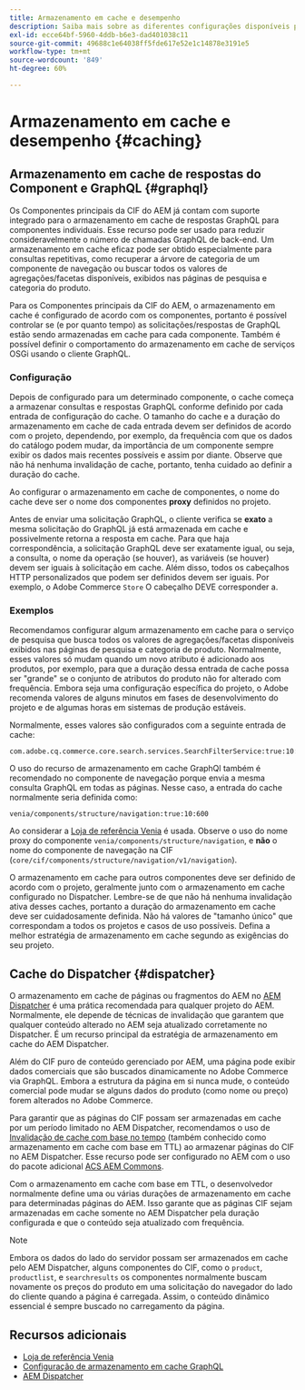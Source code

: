 ```yaml
---
title: Armazenamento em cache e desempenho
description: Saiba mais sobre as diferentes configurações disponíveis para habilitar o GraphQL e o armazenamento em cache de conteúdo para otimizar o desempenho da sua implementação comercial.
exl-id: ecce64bf-5960-4ddb-b6e3-dad401038c11
source-git-commit: 49688c1e64038ff5fde617e52e1c14878e3191e5
workflow-type: tm+mt
source-wordcount: '849'
ht-degree: 60%

---
```


# Armazenamento em cache e desempenho {#caching}

## Armazenamento em cache de respostas do Component e GraphQL {#graphql}

Os Componentes principais da CIF do AEM já contam com suporte integrado para o armazenamento em cache de respostas GraphQL para componentes individuais. Esse recurso pode ser usado para reduzir consideravelmente o número de chamadas GraphQL de back-end. Um armazenamento em cache eficaz pode ser obtido especialmente para consultas repetitivas, como recuperar a árvore de categoria de um componente de navegação ou buscar todos os valores de agregações/facetas disponíveis, exibidos nas páginas de pesquisa e categoria do produto.

Para os Componentes principais da CIF do AEM, o armazenamento em cache é configurado de acordo com os componentes, portanto é possível controlar se (e por quanto tempo) as solicitações/respostas de GraphQL estão sendo armazenadas em cache para cada componente. Também é possível definir o comportamento do armazenamento em cache de serviços OSGi usando o cliente GraphQL.

### Configuração

Depois de configurado para um determinado componente, o cache começa a armazenar consultas e respostas GraphQL conforme definido por cada entrada de configuração do cache. O tamanho do cache e a duração do armazenamento em cache de cada entrada devem ser definidos de acordo com o projeto, dependendo, por exemplo, da frequência com que os dados do catálogo podem mudar, da importância de um componente sempre exibir os dados mais recentes possíveis e assim por diante. Observe que não há nenhuma invalidação de cache, portanto, tenha cuidado ao definir a duração do cache.

Ao configurar o armazenamento em cache de componentes, o nome do cache deve ser o nome dos componentes **proxy** definidos no projeto.

Antes de enviar uma solicitação GraphQL, o cliente verifica se **exato** a mesma solicitação do GraphQL já está armazenada em cache e possivelmente retorna a resposta em cache. Para que haja correspondência, a solicitação GraphQL deve ser exatamente igual, ou seja, a consulta, o nome da operação (se houver), as variáveis (se houver) devem ser iguais à solicitação em cache. Além disso, todos os cabeçalhos HTTP personalizados que podem ser definidos devem ser iguais. Por exemplo, o Adobe Commerce `Store` O cabeçalho DEVE corresponder a.

### Exemplos

Recomendamos configurar algum armazenamento em cache para o serviço de pesquisa que busca todos os valores de agregações/facetas disponíveis exibidos nas páginas de pesquisa e categoria de produto. Normalmente, esses valores só mudam quando um novo atributo é adicionado aos produtos, por exemplo, para que a duração dessa entrada de cache possa ser &quot;grande&quot; se o conjunto de atributos do produto não for alterado com frequência. Embora seja uma configuração específica do projeto, o Adobe recomenda valores de alguns minutos em fases de desenvolvimento do projeto e de algumas horas em sistemas de produção estáveis.

Normalmente, esses valores são configurados com a seguinte entrada de cache:

```
com.adobe.cq.commerce.core.search.services.SearchFilterService:true:10:3600
```

O uso do recurso de armazenamento em cache GraphQl também é recomendado no componente de navegação porque envia a mesma consulta GraphQL em todas as páginas. Nesse caso, a entrada do cache normalmente seria definida como:

```
venia/components/structure/navigation:true:10:600
```

Ao considerar a [Loja de referência Venia](https://github.com/adobe/aem-cif-guides-venia) é usada. Observe o uso do nome proxy do componente `venia/components/structure/navigation`, e **não** o nome do componente de navegação na CIF (`core/cif/components/structure/navigation/v1/navigation`).

O armazenamento em cache para outros componentes deve ser definido de acordo com o projeto, geralmente junto com o armazenamento em cache configurado no Dispatcher. Lembre-se de que não há nenhuma invalidação ativa desses caches, portanto a duração do armazenamento em cache deve ser cuidadosamente definida. Não há valores de &quot;tamanho único&quot; que correspondam a todos os projetos e casos de uso possíveis. Defina a melhor estratégia de armazenamento em cache segundo as exigências do seu projeto.

## Cache do Dispatcher {#dispatcher}

O armazenamento em cache de páginas ou fragmentos do AEM no [AEM Dispatcher](https://experienceleague.adobe.com/docs/experience-manager-dispatcher/using/dispatcher.html?lang=pt-BR) é uma prática recomendada para qualquer projeto do AEM. Normalmente, ele depende de técnicas de invalidação que garantem que qualquer conteúdo alterado no AEM seja atualizado corretamente no Dispatcher. É um recurso principal da estratégia de armazenamento em cache do AEM Dispatcher.

Além do CIF puro de conteúdo gerenciado por AEM, uma página pode exibir dados comerciais que são buscados dinamicamente no Adobe Commerce via GraphQL. Embora a estrutura da página em si nunca mude, o conteúdo comercial pode mudar se alguns dados do produto (como nome ou preço) forem alterados no Adobe Commerce.

Para garantir que as páginas do CIF possam ser armazenadas em cache por um período limitado no AEM Dispatcher, recomendamos o uso de [Invalidação de cache com base no tempo](https://experienceleague.adobe.com/docs/experience-manager-dispatcher/using/configuring/dispatcher-configuration.html?lang=en#configuring-time-based-cache-invalidation-enablettl) (também conhecido como armazenamento em cache com base em TTL) ao armazenar páginas do CIF no AEM Dispatcher. Esse recurso pode ser configurado no AEM com o uso do pacote adicional [ACS AEM Commons](https://adobe-consulting-services.github.io/acs-aem-commons/).

Com o armazenamento em cache com base em TTL, o desenvolvedor normalmente define uma ou várias durações de armazenamento em cache para determinadas páginas do AEM. Isso garante que as páginas CIF sejam armazenadas em cache somente no AEM Dispatcher pela duração configurada e que o conteúdo seja atualizado com frequência.

>[!NOTE]
>
>Embora os dados do lado do servidor possam ser armazenados em cache pelo AEM Dispatcher, alguns componentes do CIF, como o `product`, `productlist`, e `searchresults` os componentes normalmente buscam novamente os preços do produto em uma solicitação do navegador do lado do cliente quando a página é carregada. Assim, o conteúdo dinâmico essencial é sempre buscado no carregamento da página.

## Recursos adicionais

- [Loja de referência Venia](https://github.com/adobe/aem-cif-guides-venia)
- [Configuração de armazenamento em cache GraphQL](https://github.com/adobe/commerce-cif-graphql-client#caching)
- [AEM Dispatcher](https://experienceleague.adobe.com/docs/experience-manager-dispatcher/using/dispatcher.html?lang=pt-BR)
